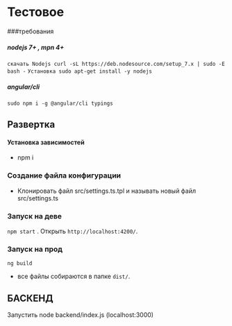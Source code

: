 # Тестовое 

###требования
##### nodejs 7+ , mpn 4+
   ```скачать Nodejs curl -sL https://deb.nodesource.com/setup_7.x | sudo -E bash -```
   ```Установка sudo apt-get install -y nodejs```

##### angular/cli
 ```sudo npm i -g @angular/cli typings```
 
## Развертка
#### Установка зависимостей
 - npm i

### Создание файла конфигурации
 * Клонировать файл src/settings.ts.tpl и называть новый файл src/settings.ts
### Запуск на деве
 `npm start` .  Открыть `http://localhost:4200/`.

### Запуск на прод

 `ng build` 
 * все файлы собираются в папке `dist/`.

## БАСКЕНД
 Запустить node backend/index.js (localhost:3000)

